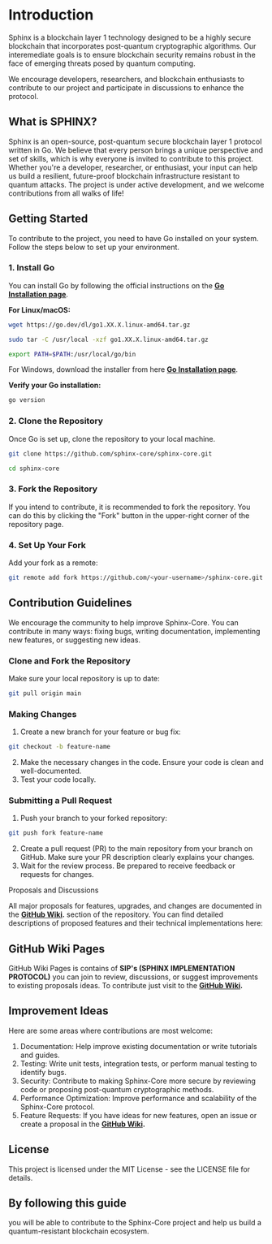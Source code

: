 # Introduction

Sphinx is a blockchain layer 1 technology designed to be a highly secure blockchain that incorporates post-quantum cryptographic algorithms. Our interemediate goals is to ensure blockchain security remains robust in the face of emerging threats posed by quantum computing.

We encourage developers, researchers, and blockchain enthusiasts to contribute to our project and participate in discussions to enhance the protocol.

## What is SPHINX?

Sphinx is an open-source, post-quantum secure blockchain layer 1 protocol written in Go. We believe that every person brings a unique perspective and set of skills, which is why everyone is invited to contribute to this project. Whether you're a developer, researcher, or enthusiast, your input can help us build a resilient, future-proof blockchain infrastructure resistant to quantum attacks. The project is under active development, and we welcome contributions from all walks of life!

## Getting Started

To contribute to the project, you need to have Go installed on your system. Follow the steps below to set up your environment.

### 1. Install Go
You can install Go by following the official instructions on the **[Go Installation page](https://go.dev/doc/install)**.

**For Linux/macOS:**

```bash 
wget https://go.dev/dl/go1.XX.X.linux-amd64.tar.gz
```

```bash
sudo tar -C /usr/local -xzf go1.XX.X.linux-amd64.tar.gz
```

```bash
export PATH=$PATH:/usr/local/go/bin
```


For Windows, download the installer from here **[Go Installation page](https://go.dev/doc/install)**.

**Verify your Go installation:**

```bash
go version
```

### 2. Clone the Repository
Once Go is set up, clone the repository to your local machine.

```bash
git clone https://github.com/sphinx-core/sphinx-core.git
```

```bash
cd sphinx-core
```

### 3. Fork the Repository
If you intend to contribute, it is recommended to fork the repository. You can do this by clicking the "Fork" button in the upper-right corner of the repository page.

### 4. Set Up Your Fork
Add your fork as a remote:

```bash
git remote add fork https://github.com/<your-username>/sphinx-core.git
```

## Contribution Guidelines

We encourage the community to help improve Sphinx-Core. You can contribute in many ways: fixing bugs, writing documentation, implementing new features, or suggesting new ideas.

###  Clone and Fork the Repository
Make sure your local repository is up to date:

```bash
git pull origin main
```

### Making Changes
1. Create a new branch for your feature or bug fix:

```bash
git checkout -b feature-name
```

2. Make the necessary changes in the code. Ensure your code is clean and well-documented.
3. Test your code locally.


### Submitting a Pull Request
1. Push your branch to your forked repository:

```bash
git push fork feature-name
```

2. Create a pull request (PR) to the main repository from your branch on GitHub. Make sure your PR description clearly explains your changes.
3. Wait for the review process. Be prepared to receive feedback or requests for changes.

Proposals and Discussions

All major proposals for features, upgrades, and changes are documented in the **[GitHub Wiki](https://github.com/sphinx-core/sips/wiki).** section of the repository. You can find detailed descriptions of proposed features and their technical implementations here:

## GitHub Wiki Pages

GitHub Wiki Pages is contains of **SIP's (SPHINX IMPLEMENTATION PROTOCOL)** you can join to review, discussions, or suggest improvements to existing proposals ideas. To contribute just visit to the **[GitHub Wiki](https://github.com/sphinx-core/sips/wiki).**

## Improvement Ideas

Here are some areas where contributions are most welcome:

1. Documentation: Help improve existing documentation or write tutorials and guides.
2. Testing: Write unit tests, integration tests, or perform manual testing to identify bugs.
3. Security: Contribute to making Sphinx-Core more secure by reviewing code or proposing post-quantum cryptographic methods.
4. Performance Optimization: Improve performance and scalability of the Sphinx-Core protocol.
5. Feature Requests: If you have ideas for new features, open an issue or create a proposal in the **[GitHub Wiki](https://github.com/sphinx-core/sips/wiki).**

##  License

This project is licensed under the MIT License - see the LICENSE file for details.

## By following this guide

you will be able to contribute to the Sphinx-Core project and help us build a quantum-resistant blockchain ecosystem.

